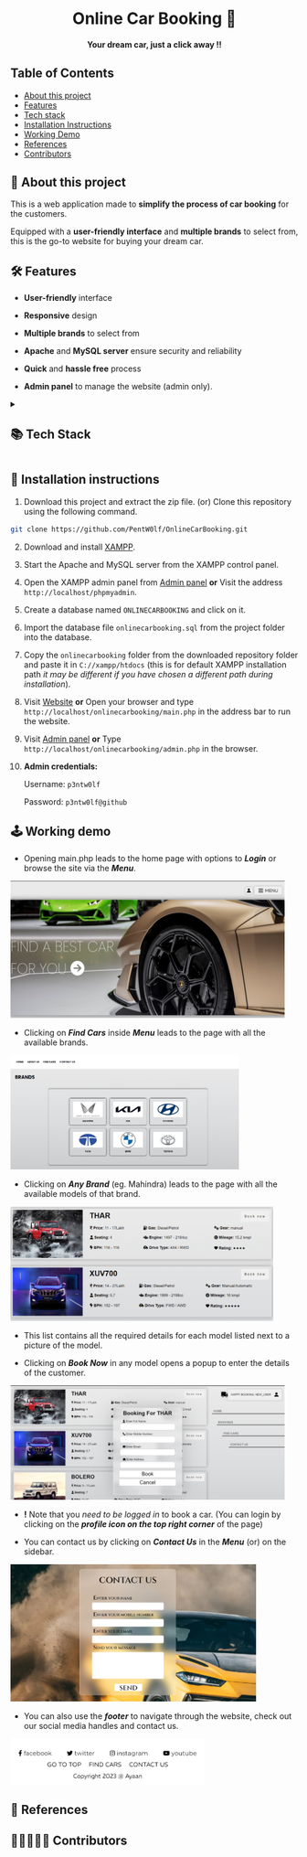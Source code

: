 <h1 align=center>Online Car Booking 🚗</h1>

<p align=center>
    <h4 align=center>Your dream car, just a click away !!</h4>
</p>

## Table of Contents

- [About this project](#-about-this-project)
- [Features](#%EF%B8%8F-features)
- [Tech stack](#--tech-stack)
- [Installation Instructions](#-installation-instructions)
- [Working Demo](#%EF%B8%8F-working-demo)
- [References](#-references)
- [Contributors](#-contributors)

##  🚀 About this project

This is a web application made to **simplify the process of car booking** for the customers. 

Equipped with a **user-friendly interface** and **multiple brands** to select from, this is the go-to website for buying your dream car.

## 🛠️ Features

- **User-friendly** interface

- **Responsive** design 

- **Multiple brands** to select from

- **Apache** and **MySQL server** ensure security and reliability

- **Quick** and **hassle free** process

- **Admin panel** to manage the website (admin only).

<details>
<summary><h2> 📚 Tech Stack</h2></summary>

- **HTML5**
- **CSS3**
- **JavaScript**
- **PHP**
- **MySQL**
- **XAMPP**
</details>

## 📝 Installation instructions

1. Download this project and extract the zip file. (or) Clone this repository using the following command.

```bash
git clone https://github.com/PentW0lf/OnlineCarBooking.git
```

2. Download and install [XAMPP](https://www.apachefriends.org/download.html).

3. Start the Apache and MySQL server from the XAMPP control panel.

4. Open the XAMPP admin panel from [Admin panel](http://localhost/phpmyadmin) **or**
Visit the address ```http://localhost/phpmyadmin```.

5. Create a database named ```ONLINECARBOOKING``` and click on it.

6. Import the database file ```onlinecarbooking.sql``` from the project folder into the database.

7. Copy the ```onlinecarbooking``` folder from the downloaded repository folder and paste it in ```C://xampp/htdocs``` (this is for default XAMPP installation path *it may be different if you have chosen a different path during installation*).

8. Visit [Website](http://localhost/onlinecarbooking\main.php) **or** 
Open your browser and type ```http://localhost/onlinecarbooking/main.php``` in the address bar to run the website.

9. Visit [Admin panel](http://localhost/onlinecarbooking\main.php) **or** 
Type ```http://localhost/onlinecarbooking/admin.php``` in the browser.

10. **Admin credentials:**
    
    Username: ```p3ntw0lf```
    
    Password: ```p3ntw0lf@github```

## 🕹️ Working demo 

- Opening main.php leads to the home page with options to ***Login*** or browse the site via the ***Menu***.

<img src="Readme-images/landing_page.png" alt="Home page" height=240px width=480px>

- Clicking on ***Find Cars*** inside ***Menu*** leads to the page with all the available brands.

<img src="Readme-images/brands_list_page.png" alt="Brands list" height=200px width=400px>

- Clicking on ***Any Brand*** (eg. Mahindra) leads to the page with all the available models of that brand.

<img src="Readme-images/cars_list_page.png" alt="Models list" height=200px width=460px>

- This list contains all the required details for each model listed next to a picture of the model.

- Clicking on ***Book Now*** in any model opens a popup to enter the details of the customer.

<img src="Readme-images/book_car.png" alt="Booking form" height=200px width=480px>

- **!** Note that you *need to be logged in* to book a car. (You can login by clicking on the ***profile icon on the top right corner*** of the page)

- You can contact us by clicking on ***Contact Us*** in the ***Menu*** (or) on the sidebar.

<img src="Readme-images/contact_us_page.png" alt="Contact Us" height=240px width=430px>

- You can also use the ***footer*** to navigate through the website, check out our social media handles and contact us.

<img src="Readme-images/footer.png" alt="Footer" height=80px width=340px>

## 📰 References

## 👩🏻‍🤝‍🧑🏻 Contributors

